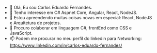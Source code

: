 - 👋 Olá, Eu sou Carlos Eduardo Fernandes.
- 👀 Tenho interesse em C# Aspnet Core, Angular, React, NodeJS.
- 🌱 Estou apreendendo muitas coisas novas em especial: React, NodeJS e Arquitetura de projetos.
- 💞️ Procuro colaborar em linguagem C#, frontEnd como CSS e JavaScript.
- 📫 Podem me procurar no meu perfil do linkedin para Networking: https://www.linkedin.com/in/carlos-eduardo-fernandes/

<!---
carloseduardofernandes/carloseduardofernandes is a ✨ special ✨ repository because its `README.md` (this file) appears on your GitHub profile.
You can click the Preview link to take a look at your changes.
--->
